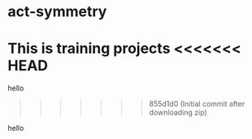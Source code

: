 # act-symmetry
This is training projects
<<<<<<< HEAD
=======


hello
>>>>>>> 855d1d0 (Initial commit after downloading zip)


hello
